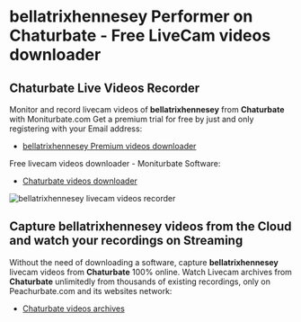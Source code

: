 # bellatrixhennesey Performer on Chaturbate - Free LiveCam videos downloader

## Chaturbate Live Videos Recorder

Monitor and record livecam videos of **bellatrixhennesey** from **Chaturbate** with Moniturbate.com
Get a premium trial for free by just and only registering with your Email address:
* [bellatrixhennesey Premium videos downloader](https://moniturbate.com/request-demo-licence-key.html)

Free livecam videos downloader - Moniturbate Software:
* [Chaturbate videos downloader](https://moniturbate.com/moniturbate-download-software.html)

![bellatrixhennesey livecam videos recorder](https://peachurnet.com/templates/moniturbate-software.png)


## Capture bellatrixhennesey videos from the Cloud and watch your recordings on Streaming

Without the need of downloading a software, capture **bellatrixhennesey** livecam videos from **Chaturbate** 100% online.
Watch Livecam archives from **Chaturbate** unlimitedly from thousands of existing recordings, only on Peachurbate.com and its websites network:
* [Chaturbate videos archives](https://peachurnet.com/)